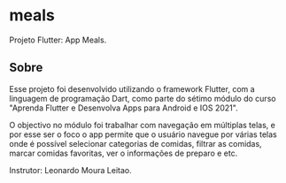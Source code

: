 # meals

Projeto Flutter: App Meals.

## Sobre

Esse projeto foi desenvolvido utilizando o framework Flutter, com a linguagem de programação Dart, como parte do sétimo módulo do curso "Aprenda Flutter e Desenvolva Apps para Android e IOS 2021".

O objectivo no módulo foi trabalhar com navegação em múltiplas telas, e por esse ser o foco o app permite que o usuário navegue por várias telas onde é possível selecionar categorias de comidas, filtrar as comidas, marcar comidas favoritas, ver o informações de preparo e etc.

Instrutor: Leonardo Moura Leitao.
